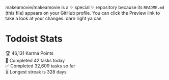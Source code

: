 makeamovie/makeamovie is a ✨ special ✨ repository because its `README.md` (this file) appears on your GitHub profile.
You can click the Preview link to take a look at your changes. darn right ya can

# Todoist Stats

<!-- TODO-IST:START -->
🏆  46,131 Karma Points           
🌸  Completed 42 tasks today           
✅  Completed 32,609 tasks so far           
⏳  Longest streak is 328 days
<!-- TODO-IST:END -->